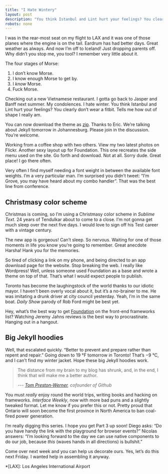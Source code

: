 ```yaml
---
title: "I Hate Wintery"
layout: post
description: "You think Istanbul and Lint hurt your feelings? You clearly don’t wear a fitbit. Tells me how out of shape I really am."
robots: none
---
```


I was in the rear-most seat on my flight to LAX and it was one of those planes where the engine is on the tail. Eardrum has had better days. Great weather as always. And now I’m off to Iceland! Just dropping parents off. Why didn’t you stop me, you tool? I remember very little about it.

The four stages of Morse:

1. I don’t know Morse.
2. I know enough Morse to get by.
3. I *know* Morse.
4. Fuck Morse.

Checking out a new Vietnamese restaurant. I gotta go back to Jasper and Banff next summer. My condolences. I hate winter. You think Istanbul and Lint hurt your feelings? You clearly don’t wear a fitbit. Tells me how out of shape I really am.

You can now download the theme as [zip](https://github.com/penibelst/jekyll-noita/archive/gh-pages.zip). Thanks to Eric. We’re talking about Jekyll tomorrow in Johannesburg. Please join in the discussion. You’re welcome.

Working from a coffee shop with two others. View my two latest photos on Flickr. Another sexy layout up for Foundation. This one recreates the side menu used on the site. Go forth and download. Not at all. Sorry dude. Great place! I go there often.

Very often I find myself needing a font weight in between the available font weights. I’m a very particular man. I’m surprised you didn’t tweet: “I’m Grove, you may have heard about my combo handler”. That was the best line from conference.

## Christmasy color scheme

Christmas is coming, so I’m using a Christmasy color scheme in *Sublime Text*. 24 years of Tendulkar about to come to a close. I’m not gonna get much sleep over the next five days. I would love to sign off his Test career with a vintage century.

The new app is gorgeous! Can’t sleep. So nervous. Waiting for one of those moments in life you know you’re going to remember. Great anecdote Harsha! Hank you for the memories.

So tired of clicking a link on my phone, and being directed to an app download page for the website. Stop breaking the web. I really like Wordpress! Well, unless someone used Foundation as a base and wrote a theme on top of that. That’s what I would expect people to publish.

Toronto has become the laughingstock of the world thanks to our idiotic mayor. I haven’t been overly vocal about it, but it’s a no-brainer to me. He was imitating a drunk driver at city council yesterday. Yeah, I’m in the same boat. *Daily Show* parody of Rob Ford might be best yet.

Hey, what’s the best way to get [Foundation](http://foundation.zurb.com/) on the front-end frameworks list? Watching Jeremy Jahns reviews is the best way to procrastinate. Hanging out in a hangout.

## Big Jekyll hoodies

Well, that escalated quickly. “Better to prevent and prepare rather than repent and repair.” Going down to 19 °F tomorrow in Toronto! That’s &minus;9 °C, and I can’t find my winter jacket. Hope these big Jekyll hoodies work.

> The distance from my brain to my blog has shrunk, and, in the end, I think that will make me a better author.
>
> *--- [Tom Preston-Werner](http://tom.preston-werner.com/2008/11/17/blogging-like-a-hacker.html), cofounder of Github*

You must *really* enjoy round the world trips, writing books and hacking on frameworks. *Interface Weekly*, now with more bad puns and a slightly tweaked format. Let me know if you prefer this or not. Pretty proud that Ontario will soon become the first province in North America to ban coal-fired power generation.

I’m really digging this series. I hope you get Part 3 up soon! Diego asks: “Do you have handy the link with the playground for browser events?” Nicolas answers: “I’m looking forward to the day we can use native components to do our job, because *this* (waves hands in all directions) is bullshit.”

Come over next week and you can help us decorate ours. Yes, let’s do this next Friday. I wanted help in assembling it anyway.

*[LAX]: Los Angeles International Airport
